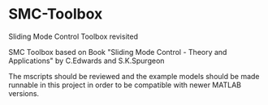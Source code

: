 # SMC-Toolbox
Sliding Mode Control Toolbox revisited

SMC Toolbox based on Book "Sliding Mode Control - Theory and Applications" by C.Edwards and S.K.Spurgeon

The mscripts should be reviewed and the example models should be made runnable in this project in order to be compatible with newer MATLAB versions.
